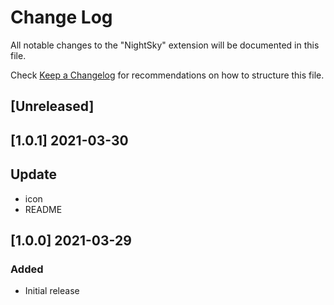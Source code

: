 # Change Log

All notable changes to the "NightSky" extension will be documented in this file.

Check [Keep a Changelog](http://keepachangelog.com/) for recommendations on how to structure this file.

## [Unreleased]
## [1.0.1] 2021-03-30
## Update
- icon
- README
## [1.0.0] 2021-03-29
### Added
- Initial release